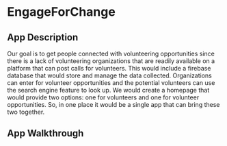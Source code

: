 # EngageForChange

## App Description
Our goal is to get people connected with volunteering opportunities since there is a lack of volunteering organizations that are readily available on a platform that can post calls for volunteers. This would include a firebase database that would store and manage the data collected. Organizations can enter for volunteer opportunities and the potential volunteers can use the search engine feature to look up. We would create a homepage that would provide two options: one for volunteers and one for volunteer opportunities. So, in one place it would be a single app that can bring these two together.

## App Walkthrough


